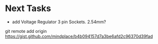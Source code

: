 # Next Tasks 
* add Voltage Regulator 3 pin Sockets. 2.54mm?

git remote add origin
https://gist.github.com/mindplace/b4b094157d7a3be6afd2c96370d39fad